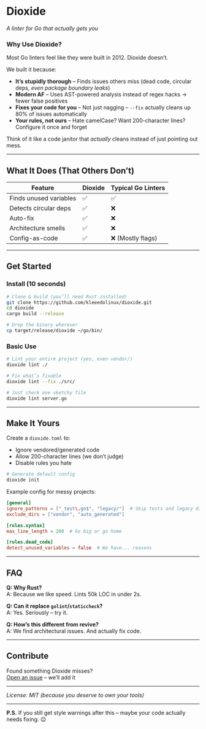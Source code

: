 # Dioxide  
*A linter for Go that actually gets you*  

### Why Use Dioxide?  

Most Go linters feel like they were built in 2012. Dioxide doesn’t.  

We built it because:  
- **It’s stupidly thorough** – Finds issues others miss (dead code, circular deps, *even package boundary leaks*)  
- **Modern AF** – Uses AST-powered analysis instead of regex hacks → fewer false positives  
- **Fixes your code for you** – Not just nagging – `--fix` actually cleans up 80% of issues automatically  
- **Your rules, not ours** – Hate camelCase? Want 200-character lines? Configure it once and forget  

Think of it like a code janitor that *actually* cleans instead of just pointing out mess.  

---

## What It Does (That Others Don’t)  

| Feature                  | Dioxide | Typical Go Linters |  
|--------------------------|---------|--------------------|  
| Finds unused variables   | ✅       | ✅                  |  
| Detects circular deps    | ✅       | ❌                  |  
| Auto-fix                 | ✅       | ❌                  |  
| Architecture smells      | ✅       | ❌                  |  
| Config-as-code           | ✅       | ❌ (Mostly flags)   |  

---

## Get Started  

### Install (10 seconds)  
```bash  
# Clone & build (you’ll need Rust installed)  
git clone https://github.com/kleeedolinux/dioxide.git  
cd dioxide  
cargo build --release  

# Drop the binary wherever  
cp target/release/dioxide ~/go/bin/  
```

### Basic Use  
```bash  
# Lint your entire project (yes, even vendor/)  
dioxide lint ./  

# Fix what’s fixable  
dioxide lint --fix ./src/  

# Just check one sketchy file  
dioxide lint server.go  
```

---

## Make It Yours  

Create a `dioxide.toml` to:  
- Ignore vendored/generated code  
- Allow 200-character lines (we don’t judge)  
- Disable rules you hate  

```bash  
# Generate default config  
dioxide init  
```

Example config for messy projects:  
```toml  
[general]  
ignore_patterns = ["_test\.go$", "legacy/"]  # Skip tests and legacy dir  
exclude_dirs = ["vendor", "auto_generated"]  

[rules.syntax]  
max_line_length = 200  # Go big or go home  

[rules.dead_code]  
detect_unused_variables = false  # We have... reasons  
```

---

## FAQ  

**Q: Why Rust?**  
A: Because we like speed. Lints 50k LOC in under 2s.  

**Q: Can it replace `golint`/`staticcheck`?**  
A: Yes. Seriously – try it.  

**Q: How’s this different from revive?**  
A: We find architectural issues. And actually fix code.  

---

## Contribute  

Found something Dioxide misses?  
[Open an issue](https://github.com/kleeedolinux/dioxide/issues) – we’ll add it

--- 

*License: MIT (because you deserve to own your tools)*  

---

**P.S.** If you still get style warnings after this – maybe your code actually needs fixing. 😉
